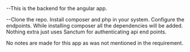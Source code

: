 <p>--This is the backend for the angular app.</p>
--Clone the repo.
Install composer and php in your system.
Configure the endpoints.
While installing composer all the dependencies will be added.
Nothing extra just uses Sanctum for authenticating api end points.

No notes are made for this app as was not mentioned in the requirement.
